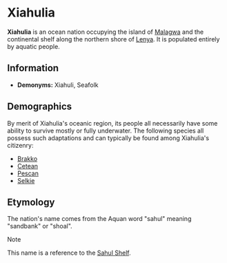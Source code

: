 # Xiahulia

**Xiahulia** is an ocean nation occupying the island of [Malagwa](../ch-4-esterfell-gazetteer/esterfell/malagwa.md) and the continental shelf along the northern shore of [Lenya](../ch-4-esterfell-gazetteer/esterfell/lenya/). It is populated entirely by aquatic people.

## Information

- **Demonyms:** Xiahuli, Seafolk

## Demographics

By merit of Xiahulia's oceanic region, its people all necessarily have some ability to survive mostly or fully underwater. The following species all possess such adaptations and can typically be found among Xiahulia's citizenry:

- [Brakko](../ch-5-character-options/species/brakko/)
- [Cetean](../ch-5-character-options/species/ceteans/)
- [Pescan](../ch-5-character-options/species/pescans/)
- [Selkie](../ch-5-character-options/species/selkie/)

## Etymology

The nation's name comes from the Aquan word "sahul" meaning "sandbank" or "shoal".

> [!NOTE]
> This name is a reference to the [Sahul Shelf](https://en.wikipedia.org/wiki/Sahul_Shelf).
